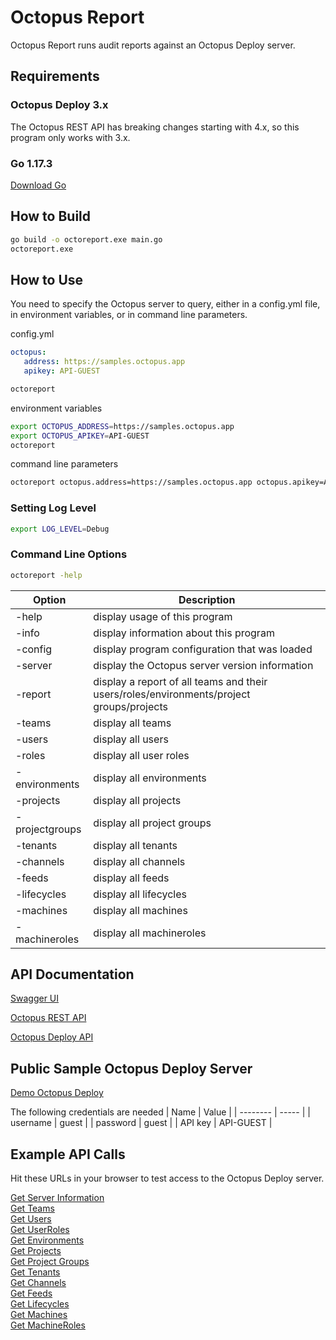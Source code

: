 # Octopus Report

 Octopus Report runs audit reports against an Octopus Deploy server.

## Requirements

### Octopus Deploy 3.x
The Octopus REST API has breaking changes starting with 4.x, so this program only works with 3.x.

### Go 1.17.3
[Download Go](https://golang.org/dl/)

## How to Build
```bash
go build -o octoreport.exe main.go
octoreport.exe
```

## How to Use

You need to specify the Octopus server to query, either in a config.yml file, in environment variables, or in command line parameters.

config.yml

```yaml
octopus:
   address: https://samples.octopus.app
   apikey: API-GUEST
```
```bash
octoreport
```

environment variables

```bash
export OCTOPUS_ADDRESS=https://samples.octopus.app
export OCTOPUS_APIKEY=API-GUEST
octoreport
```

command line parameters

```bash
octoreport octopus.address=https://samples.octopus.app octopus.apikey=API-GUEST
```

### Setting Log Level

```bash
export LOG_LEVEL=Debug
```

### Command Line Options
```bash
octoreport -help
```

| Option         | Description |
| -------------- | ----------- |
| -help          | display usage of this program |
| -info          | display information about this program |
| -config        | display program configuration that was loaded |
| -server        | display the Octopus server version information |
| -report        | display a report of all teams and their users/roles/environments/project groups/projects |
| -teams         | display all teams |
| -users         | display all users |
| -roles         | display all user roles |
| -environments  | display all environments |
| -projects      | display all projects |
| -projectgroups | display all project groups |
| -tenants       | display all tenants |
| -channels      | display all channels |
| -feeds         | display all feeds |
| -lifecycles    | display all lifecycles |
| -machines      | display all machines |
| -machineroles  | display all machineroles |

## API Documentation

[Swagger UI](https://samples.octopus.app/swaggerui/index.html)

[Octopus REST API](https://octopus.com/docs/api-and-integration/api)

[Octopus Deploy API](https://github.com/OctopusDeploy/OctopusDeploy-Api/wiki)

## Public Sample Octopus Deploy Server

[Demo Octopus Deploy](https://samples.octopus.app)

The following credentials are needed
| Name     | Value |
| -------- | ----- |
| username | guest |
| password | guest |
| API key  | API-GUEST |

## Example API Calls

Hit these URLs in your browser to test access to the Octopus Deploy server.

[Get Server Information](https://samples.octopus.app/api?apikey=API-GUEST)  
[Get Teams](https://samples.octopus.app/api/teams?apikey=API-GUEST)  
[Get Users](https://samples.octopus.app/api/users?apikey=API-GUEST)  
[Get UserRoles](https://samples.octopus.app/api/userroles?apikey=API-GUEST)  
[Get Environments](https://samples.octopus.app/api/environments?apikey=API-GUEST)  
[Get Projects](https://samples.octopus.app/api/projects?apikey=API-GUEST)  
[Get Project Groups](https://samples.octopus.app/api/projectgroups?apikey=API-GUEST)  
[Get Tenants](https://samples.octopus.app/api/tenants?apikey=API-GUEST)  
[Get Channels](https://samples.octopus.app/api/channels?apikey=API-GUEST)  
[Get Feeds](https://samples.octopus.app/api/feeds?apikey=API-GUEST)  
[Get Lifecycles](https://samples.octopus.app/api/lifecycles?apikey=API-GUEST)  
[Get Machines](https://samples.octopus.app/api/machines?apikey=API-GUEST)  
[Get MachineRoles](https://samples.octopus.app/api/machineroles/all?apikey=API-GUEST)  
